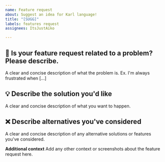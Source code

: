 ```yaml
---
name: Feature request
about: Suggest an idea for Karl language!
title: "[SUGG]"
labels: features request
assignees: ItsJustAiko

---
```


## 🛑 Is your feature request related to a problem? Please describe.
A clear and concise description of what the problem is. Ex. I'm always frustrated when [...]

## 💡 Describe the solution you'd like
A clear and concise description of what you want to happen.

## ❌ Describe alternatives you've considered
A clear and concise description of any alternative solutions or features you've considered.

**Additional context**
Add any other context or screenshots about the feature request here.
